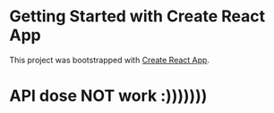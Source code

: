 # Getting Started with Create React App

This project was bootstrapped with [Create React App](https://github.com/facebook/create-react-app).

# API dose NOT work :)))))))
